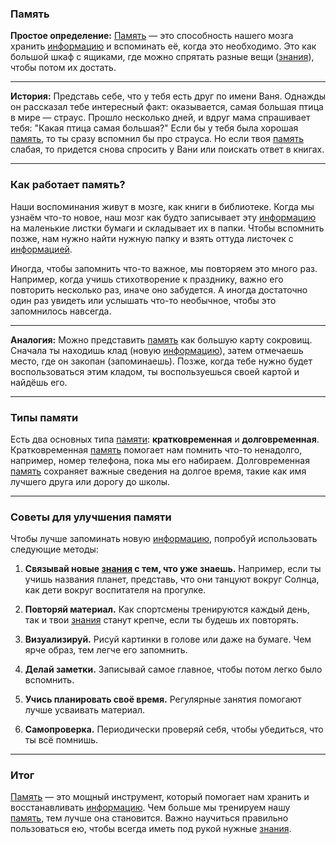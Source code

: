 ### Память

**Простое определение:** [Память](memory.md) — это способность нашего мозга хранить [информацию](information.md) и вспоминать её, когда это необходимо. Это как большой шкаф с ящиками, где можно спрятать разные вещи ([знания](knowledge.md)), чтобы потом их достать.

---

**История:** Представь себе, что у тебя есть друг по имени Ваня. Однажды он рассказал тебе интересный факт: оказывается, самая большая птица в мире — страус. Прошло несколько дней, и вдруг мама спрашивает тебя: "Какая птица самая большая?" Если бы у тебя была хорошая [память](memory.md), то ты сразу вспомнил бы про страуса. Но если твоя [память](memory.md) слабая, то придется снова спросить у Вани или поискать ответ в книгах.

---

### Как работает память?

Наши воспоминания живут в мозге, как книги в библиотеке. Когда мы узнаём что-то новое, наш мозг как будто записывает эту [информацию](information.md) на маленькие листки бумаги и складывает их в папки. Чтобы вспомнить позже, нам нужно найти нужную папку и взять оттуда листочек с [информацией](information.md).

Иногда, чтобы запомнить что-то важное, мы повторяем это много раз. Например, когда учишь стихотворение к празднику, важно его повторить несколько раз, иначе оно забудется. А иногда достаточно один раз увидеть или услышать что-то необычное, чтобы это запомнилось навсегда.

---

**Аналогия:** Можно представить [память](memory.md) как большую карту сокровищ. Сначала ты находишь клад (новую [информацию](information.md)), затем отмечаешь место, где он закопан (запоминаешь). Позже, когда тебе нужно будет воспользоваться этим кладом, ты воспользуешься своей картой и найдёшь его.

---

### Типы памяти

Есть два основных типа [памяти](memory.md): **кратковременная** и **долговременная**. Кратковременная [память](memory.md) помогает нам помнить что-то ненадолго, например, номер телефона, пока мы его набираем. Долговременная [память](memory.md) сохраняет важные сведения на долгое время, такие как имя лучшего друга или дорогу до школы.

---

### Советы для улучшения памяти

Чтобы лучше запоминать новую [информацию](information.md), попробуй использовать следующие методы:

1. **Связывай новые [знания](knowledge.md) с тем, что уже знаешь.** Например, если ты учишь названия планет, представь, что они танцуют вокруг Солнца, как дети вокруг воспитателя на прогулке.
   
2. **Повторяй материал.** Как спортсмены тренируются каждый день, так и твои [знания](knowledge.md) станут крепче, если ты будешь их повторять.

3. **Визуализируй.** Рисуй картинки в голове или даже на бумаге. Чем ярче образ, тем легче его запомнить.

4. **Делай заметки.** Записывай самое главное, чтобы потом легко было вспомнить.

5. **Учись планировать своё время.** Регулярные занятия помогают лучше усваивать материал.

6. **Самопроверка.** Периодически проверяй себя, чтобы убедиться, что ты всё помнишь.

---

### Итог

[Память](memory.md) — это мощный инструмент, который помогает нам хранить и восстанавливать [информацию](information.md). Чем больше мы тренируем нашу [память](memory.md), тем лучше она становится. Важно научиться правильно пользоваться ею, чтобы всегда иметь под рукой нужные [знания](knowledge.md).